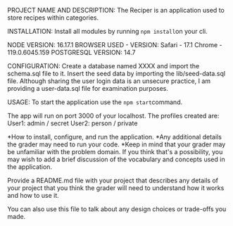 PROJECT NAME AND DESCRIPTION:
  The Reciper is an application used to store recipes within categories. 

INSTALLATION:
  Install all modules by running `npm install`on your cli.

  NODE VERSION: 
    16.17.1
  BROWSER USED - VERSION: 
    Safari - 17.1
    Chrome - 119.0.6045.159 
  POSTGRESQL VERSION:
    14.7

CONFIGURATION:
  Create a database named XXXX and import the schema.sql file to it.
  Insert the seed data by importing the lib/seed-data.sql file.
  Although sharing the user login data is an unsecure practice, I am providing a user-data.sql file for examination purposes.

USAGE:
  To start the application use the `npm start`command.
  
  The app will run on port 3000 of your localhost.
  The profiles created are:
    User1: admin / secret
    User2: person / private



*How to install, configure, and run the application.
*Any additional details the grader may need to run your code.
*Keep in mind that your grader may be unfamiliar with the problem domain. If you think that's a possibility, you may wish to add a brief discussion of the vocabulary and concepts used in the application.

Provide a README.md file with your project that describes any details of your project that you think the grader will need to understand how it works and how to use it. 

You can also use this file to talk about any design choices or trade-offs you made. 